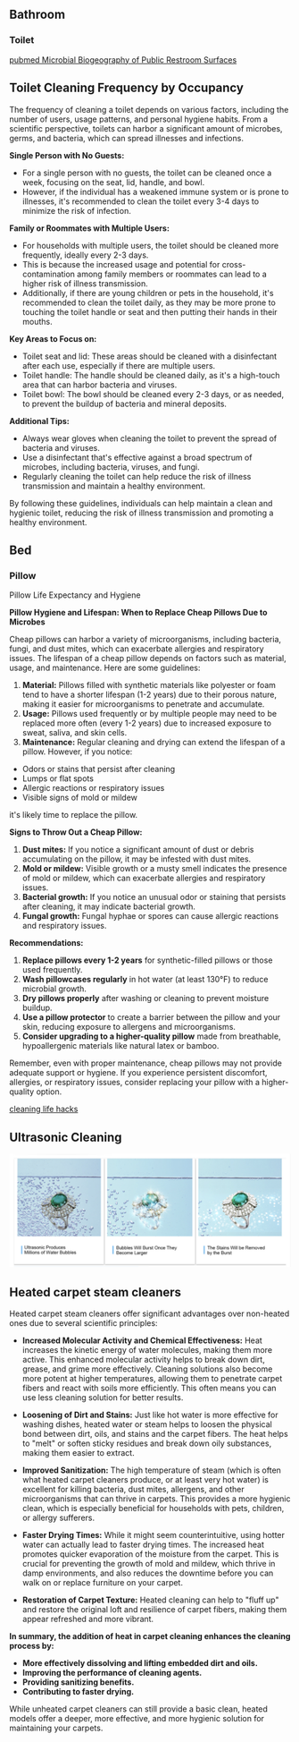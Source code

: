 ## Bathroom

### Toilet

[pubmed Microbial Biogeography of Public Restroom Surfaces](https://pmc.ncbi.nlm.nih.gov/articles/PMC3223236/)

## Toilet Cleaning Frequency by Occupancy

The frequency of cleaning a toilet depends on various factors, including the number of users, usage patterns, and personal hygiene habits. From a scientific perspective, toilets can harbor a significant amount of microbes, germs, and bacteria, which can spread illnesses and infections.

**Single Person with No Guests:**

* For a single person with no guests, the toilet can be cleaned once a week, focusing on the seat, lid, handle, and bowl.
* However, if the individual has a weakened immune system or is prone to illnesses, it's recommended to clean the toilet every 3-4 days to minimize the risk of infection.

**Family or Roommates with Multiple Users:**

* For households with multiple users, the toilet should be cleaned more frequently, ideally every 2-3 days.
* This is because the increased usage and potential for cross-contamination among family members or roommates can lead to a higher risk of illness transmission.
* Additionally, if there are young children or pets in the household, it's recommended to clean the toilet daily, as they may be more prone to touching the toilet handle or seat and then putting their hands in their mouths.

**Key Areas to Focus on:**

* Toilet seat and lid: These areas should be cleaned with a disinfectant after each use, especially if there are multiple users.
* Toilet handle: The handle should be cleaned daily, as it's a high-touch area that can harbor bacteria and viruses.
* Toilet bowl: The bowl should be cleaned every 2-3 days, or as needed, to prevent the buildup of bacteria and mineral deposits.

**Additional Tips:**

* Always wear gloves when cleaning the toilet to prevent the spread of bacteria and viruses.
* Use a disinfectant that's effective against a broad spectrum of microbes, including bacteria, viruses, and fungi.
* Regularly cleaning the toilet can help reduce the risk of illness transmission and maintain a healthy environment.

By following these guidelines, individuals can help maintain a clean and hygienic toilet, reducing the risk of illness transmission and promoting a healthy environment.

## Bed

### Pillow

Pillow Life Expectancy and Hygiene

**Pillow Hygiene and Lifespan: When to Replace Cheap Pillows Due to Microbes**

Cheap pillows can harbor a variety of microorganisms, including bacteria, fungi, and dust mites, which can exacerbate allergies and respiratory issues. The lifespan of a cheap pillow depends on factors such as material, usage, and maintenance. Here are some guidelines:

1. **Material:** Pillows filled with synthetic materials like polyester or foam tend to have a shorter lifespan (1-2 years) due to their porous nature, making it easier for microorganisms to penetrate and accumulate.
2. **Usage:** Pillows used frequently or by multiple people may need to be replaced more often (every 1-2 years) due to increased exposure to sweat, saliva, and skin cells.
3. **Maintenance:** Regular cleaning and drying can extend the lifespan of a pillow. However, if you notice:

* Odors or stains that persist after cleaning
* Lumps or flat spots
* Allergic reactions or respiratory issues
* Visible signs of mold or mildew

it's likely time to replace the pillow.

**Signs to Throw Out a Cheap Pillow:**

1. **Dust mites:** If you notice a significant amount of dust or debris accumulating on the pillow, it may be infested with dust mites.
2. **Mold or mildew:** Visible growth or a musty smell indicates the presence of mold or mildew, which can exacerbate allergies and respiratory issues.
3. **Bacterial growth:** If you notice an unusual odor or staining that persists after cleaning, it may indicate bacterial growth.
4. **Fungal growth:** Fungal hyphae or spores can cause allergic reactions and respiratory issues.

**Recommendations:**

1. **Replace pillows every 1-2 years** for synthetic-filled pillows or those used frequently.
2. **Wash pillowcases regularly** in hot water (at least 130°F) to reduce microbial growth.
3. **Dry pillows properly** after washing or cleaning to prevent moisture buildup.
4. **Use a pillow protector** to create a barrier between the pillow and your skin, reducing exposure to allergens and microorganisms.
5. **Consider upgrading to a higher-quality pillow** made from breathable, hypoallergenic materials like natural latex or bamboo.

Remember, even with proper maintenance, cheap pillows may not provide adequate support or hygiene. If you experience persistent discomfort, allergies, or respiratory issues, consider replacing your pillow with a higher-quality option.

[cleaning life hacks](https://www.instagram.com/reel/C1u7XH_L10k/)

## Ultrasonic Cleaning

![Ultrasonic Cleaner](<static/ultrasonic cleaning.png>)

## Heated carpet steam cleaners

Heated carpet steam cleaners offer significant advantages over non-heated ones due to several scientific principles:

* **Increased Molecular Activity and Chemical Effectiveness:** Heat increases the kinetic energy of water molecules, making them more active. This enhanced molecular activity helps to break down dirt, grease, and grime more effectively. Cleaning solutions also become more potent at higher temperatures, allowing them to penetrate carpet fibers and react with soils more efficiently. This often means you can use less cleaning solution for better results.

* **Loosening of Dirt and Stains:** Just like hot water is more effective for washing dishes, heated water or steam helps to loosen the physical bond between dirt, oils, and stains and the carpet fibers. The heat helps to "melt" or soften sticky residues and break down oily substances, making them easier to extract.

* **Improved Sanitization:** The high temperature of steam (which is often what heated carpet cleaners produce, or at least very hot water) is excellent for killing bacteria, dust mites, allergens, and other microorganisms that can thrive in carpets. This provides a more hygienic clean, which is especially beneficial for households with pets, children, or allergy sufferers.

* **Faster Drying Times:** While it might seem counterintuitive, using hotter water can actually lead to faster drying times. The increased heat promotes quicker evaporation of the moisture from the carpet. This is crucial for preventing the growth of mold and mildew, which thrive in damp environments, and also reduces the downtime before you can walk on or replace furniture on your carpet.

* **Restoration of Carpet Texture:** Heated cleaning can help to "fluff up" and restore the original loft and resilience of carpet fibers, making them appear refreshed and more vibrant.

**In summary, the addition of heat in carpet cleaning enhances the cleaning process by:**

* **More effectively dissolving and lifting embedded dirt and oils.**
* **Improving the performance of cleaning agents.**
* **Providing sanitizing benefits.**
* **Contributing to faster drying.**

While unheated carpet cleaners can still provide a basic clean, heated models offer a deeper, more effective, and more hygienic solution for maintaining your carpets.
